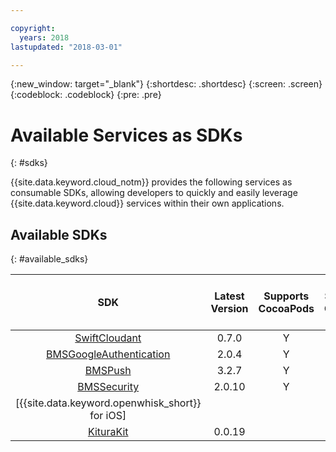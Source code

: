 ```yaml
---

copyright:
  years: 2018
lastupdated: "2018-03-01"

---
```

{:new_window: target="_blank"}
{:shortdesc: .shortdesc}
{:screen: .screen}
{:codeblock: .codeblock}
{:pre: .pre}

# Available Services as SDKs
{: #sdks}

{{site.data.keyword.cloud_notm}} provides the following services as consumable SDKs, allowing developers to quickly and easily leverage {{site.data.keyword.cloud}} services within their own applications.

## Available SDKs
{: #available_sdks}

| SDK | Latest Version | Supports CocoaPods | Supports Carthage | Supports Swift Package Manager |
|:---:|:--------------:|:------------------:|:-----------------:|:------------------------------:|
| [SwiftCloudant](https://github.com/cloudant/swift-cloudant) | 0.7.0 | Y | | Y |
| [BMSGoogleAuthentication](https://github.com/ibm-bluemix-mobile-services/bms-clientsdk-swift-security-googleauthentication) | 2.0.4 | Y | Y | N |
| [BMSPush](https://github.com/ibm-bluemix-mobile-services/bms-clientsdk-swift-push) | 3.2.7 | Y | Y | N |
| [BMSSecurity](https://github.com/ibm-bluemix-mobile-services/bms-clientsdk-swift-security) | 2.0.10 | Y | Y | N |
| [{{site.data.keyword.openwhisk_short}} for iOS] | | | | Y |
| [KituraKit](https://github.com/IBM-Swift/KituraKit) | 0.0.19 | | | Y |
